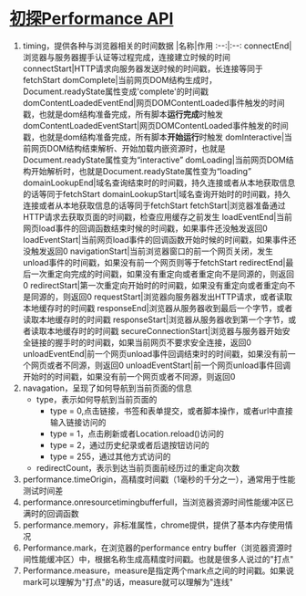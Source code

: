 # [初探Performance API](https://segmentfault.com/a/1190000014479800?utm_source=tag-newest)

1. timing，提供各种与浏览器相关的时间数据
    |名称|作用
    :--:|:--:
    connectEnd|浏览器与服务器握手认证等过程完成，连接建立时候的时间
    connectStart|HTTP请求向服务器发送时候的时间戳，长连接等同于fetchStart
    domComplete|当前网页DOM结构生成时，Document.readyState属性变成'complete'的时间戳
    domContentLoadedEventEnd|网页DOMContentLoaded事件触发的时间戳，也就是dom结构准备完成，所有脚本**运行完成**时触发
    domContentLoadedEventStart|网页DOMContentLoaded事件触发的时间戳，也就是dom结构准备完成，所有脚本**开始运行**时触发
    domInteractive|当前网页DOM结构结束解析、开始加载内嵌资源时，也就是Document.readyState属性变为“interactive”
    domLoading|当前网页DOM结构开始解析时，也就是Document.readyState属性变为“loading”
    domainLookupEnd|域名查询结束时的时间戳，持久连接或者从本地获取信息的话等同于fetchStart
    domainLookupStart|域名查询开始时的时间戳，持久连接或者从本地获取信息的话等同于fetchStart
    fetchStart|浏览器准备通过HTTP请求去获取页面的时间戳，检查应用缓存之前发生
    loadEventEnd|当前网页load事件的回调函数结束时候的时间戳，如果事件还没触发返回0
    loadEventStart|当前网页load事件的回调函数开始时候的时间戳，如果事件还没触发返回0
    navigationStart|当前浏览器窗口的前一个网页关闭，发生unload事件的时间戳，如果没有前一个网页则等于fetchStart
    redirectEnd|最后一次重定向完成的时间戳，如果没有重定向或者重定向不是同源的，则返回0
    redirectStart|第一次重定向开始时的时间戳，如果没有重定向或者重定向不是同源的，则返回0
    requestStart|浏览器向服务器发出HTTP请求，或者读取本地缓存时的时间戳
    responseEnd|浏览器从服务器收到最后一个字节，或者读取本地缓存时的时间戳
    responseStart|浏览器从服务器收到第一个字节，或者读取本地缓存时的时间戳
    secureConnectionStart|浏览器与服务器开始安全链接的握手时的时间戳，如果当前网页不要求安全连接，返回0
    unloadEventEnd|前一个网页unload事件回调结束时的时间戳，如果没有前一个网页或者不同源，则返回0
    unloadEventStart|前一个网页unload事件回调开始时的时间戳，如果没有前一个网页或者不同源，则返回0
2. navagation，呈现了如何导航到当前页面的信息
    * type，表示如何导航到当前页面的
        * type = 0,点击链接，书签和表单提交，或者脚本操作，或者url中直接输入链接访问的
        * type = 1，点击刷新或者Location.reload()访问的
        * type = 2，通过历史纪录或者后退按钮访问的
        * type = 255，通过其他方式访问的
    * redirectCount，表示到达当前页面前经历过的重定向次数
3. performance.timeOrigin，高精度时间戳（1毫秒的千分之一），通常用于性能测试时间差
4. performance.onresourcetimingbufferfull，当浏览器资源时间性能缓冲区已满时的回调函数
5. performance.memory，非标准属性，chrome提供，提供了基本内存使用情况
6. Performance.mark，在浏览器的performance entry buffer（浏览器资源时间性能缓冲区）中，根据名称生成高精度时间戳。也就是很多人说过的"打点"
7. Performance.measure，measure是指定两个mark点之间的时间戳。如果说mark可以理解为"打点"的话，measure就可以理解为"连线"
